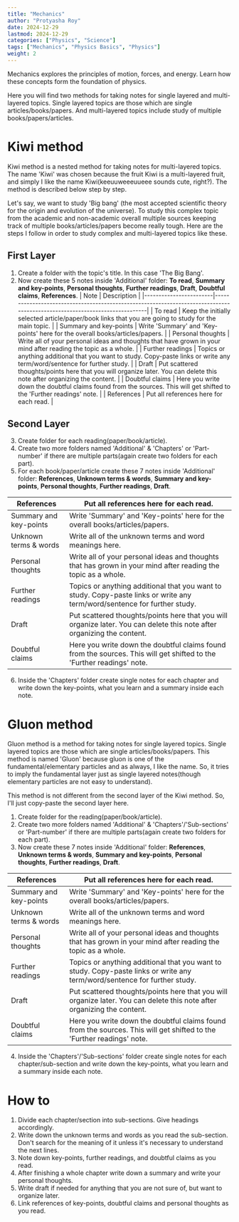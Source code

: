 ```yaml
---
title: "Mechanics"
author: "Protyasha Roy"
date: 2024-12-29
lastmod: 2024-12-29
categories: ["Physics", "Science"]
tags: ["Mechanics", "Physics Basics", "Physics"]
weight: 2
---
```


Mechanics explores the principles of motion, forces, and energy. Learn how these concepts form the foundation of physics.

Here you will find two methods for taking notes for single layered and multi-layered topics. Single layered topics are those which are single articles/books/papers. And multi-layered topics include study of multiple books/papers/articles.
# Kiwi method
Kiwi method is a nested method for taking notes for multi-layered topics. The name 'Kiwi' was chosen because the fruit Kiwi is a multi-layered fruit, and simply I like the name Kiwi(keeuuweeeuueee sounds cute, right?). The method is described below step by step.

Let's say, we want to study 'Big bang' (the most accepted scientific theory for the origin and evolution of the universe). To study this complex topic from the academic and non-academic overall multiple sources keeping track of multiple books/articles/papers become really tough. Here are the steps I follow in order to study complex and multi-layered topics like these.

## First Layer

1. Create a folder with the topic's title. In this case 'The Big Bang'. 
2. Now create these 5 notes inside 'Additional' folder: **To read**, **Summary and key-points**, **Personal thoughts**, **Further readings**, **Draft**, **Doubtful claims**, **References**.
| Note                   | Description                                                                                                                |
|------------------------|----------------------------------------------------------------------------------------------------------------------------|
| To read                | Keep the initially selected article/paper/book links that you are going to study for the main topic.                        |
| Summary and key-points | Write 'Summary' and 'Key-points' here for the overall books/articles/papers.                                                |
| Personal thoughts      | Write all of your personal ideas and thoughts that have grown in your mind after reading the topic as a whole.              |
| Further readings       | Topics or anything additional that you want to study. Copy-paste links or write any term/word/sentence for further study.   |
| Draft                  | Put scattered thoughts/points here that you will organize later. You can delete this note after organizing the content.     |
| Doubtful claims        | Here you write down the doubtful claims found from the sources. This will get shifted to the 'Further readings' note.       |
| References             | Put all references here for each read.                                                                                      |
## Second Layer 
3. Create folder for each reading(paper/book/article).
4. Create two more folders named 'Additional' & 'Chapters' or 'Part-number' if there are multiple parts(again create two folders for each part).
5. For each book/paper/article create these 7 notes inside 'Additional' folder: **References**, **Unknown terms & words**, **Summary and key-points**, **Personal thoughts**, **Further readings**, **Draft**.

| References             | Put all references here for each read.                                                                                    |
| ---------------------- | ------------------------------------------------------------------------------------------------------------------------- |
| Summary and key-points | Write 'Summary' and 'Key-points' here for the overall books/articles/papers.                                              |
| Unknown terms & words  | Write all of the unknown terms and word meanings here.                                                                    |
| Personal thoughts      | Write all of your personal ideas and thoughts that has grown in your mind after reading the topic as a whole.             |
| Further readings       | Topics or anything additional that you want to study. Copy-paste links or write any term/word/sentence for further study. |
| Draft                  | Put scattered thoughts/points here that you will organize later. You can delete this note after organizing the content.   |
| Doubtful claims        | Here you write down the doubtful claims found from the sources. This will get shifted to the 'Further readings' note.     |

6. Inside the 'Chapters' folder create single notes for each chapter and write down the key-points, what you learn and a summary inside each note.


# Gluon method
Gluon method is a method for taking notes for single layered topics. Single layered topics are those which are single articles/books/papers. This method is named 'Gluon' because gluon is one of the fundamental/elementary particles and as always, I like the name. So, it tries to imply the fundamental layer just as single layered notes(though elementary particles are not easy to understand). 

This method is not different from the second layer of the Kiwi method. So, I'll just copy-paste the second layer here.
1. Create folder for the reading(paper/book/article).
2. Create two more folders named 'Additional' & 'Chapters'/'Sub-sections' or 'Part-number' if there are multiple parts(again create two folders for each part).
3. Now create these 7 notes inside 'Additional' folder: **References**, **Unknown terms & words**, **Summary and key-points**, **Personal thoughts**, **Further readings**, **Draft**.

| References             | Put all references here for each read.                                                                                    |
| ---------------------- | ------------------------------------------------------------------------------------------------------------------------- |
| Summary and key-points | Write 'Summary' and 'Key-points' here for the overall books/articles/papers.                                              |
| Unknown terms & words  | Write all of the unknown terms and word meanings here.                                                                    |
| Personal thoughts      | Write all of your personal ideas and thoughts that has grown in your mind after reading the topic as a whole.             |
| Further readings       | Topics or anything additional that you want to study. Copy-paste links or write any term/word/sentence for further study. |
| Draft                  | Put scattered thoughts/points here that you will organize later. You can delete this note after organizing the content.   |
| Doubtful claims        | Here you write down the doubtful claims found from the sources. This will get shifted to the 'Further readings' note.     |

4. Inside the 'Chapters'/'Sub-sections' folder create single notes for each chapter/sub-section and write down the key-points, what you learn and a summary inside each note.

# How to
1. Divide each chapter/section into sub-sections. Give headings accordingly.
2. Write down the unknown terms and words as you read the sub-section. Don't search for the meaning of it unless it's necessary to understand the next lines.
3. Note down key-points, further readings, and doubtful claims as you read.
4. After finishing a whole chapter write down a summary and write your personal thoughts.
5. Write draft if needed for anything that you are not sure of, but want to organize later.
6. Link references of key-points, doubtful claims and personal thoughts as you read.